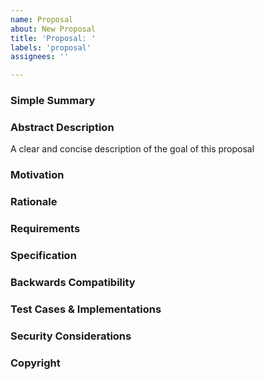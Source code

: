 ```yaml
---
name: Proposal
about: New Proposal
title: 'Proposal: '
labels: 'proposal'
assignees: ''

---
```


### Simple Summary
<!--- Explain in a few simple words -->

### Abstract Description
<!--- What is the goal of this proposal (mandatory) -->
A clear and concise description of the goal of this proposal

### Motivation
<!--- What is the motivation behind this proposal (mandatory) -->

### Rationale 
<!--- What was the rationale behind proposal (optional) -->

### Requirements
<!--- What is the Software requirement needed for this proposal (optional) -->

### Specification
<!--- What are the system specs required for this proposal (optional) -->

### Backwards Compatibility
<!--- is there a backward complatibity requirement of this proposal (optional) -->

### Test Cases & Implementations
<!--- required test cases and implementation details for this proposal (optional) -->

### Security Considerations
<!--- What are the seecurity risks and considerations this proposal (optional) -->

### Copyright
<!--- any copyrights required for this proposal (optional) -->

